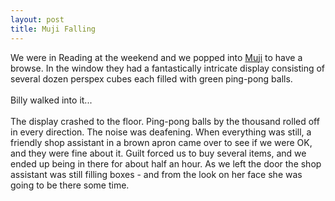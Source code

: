 ```yaml
--- 
layout: post
title: Muji Falling
---
```

We were in Reading at the weekend and we popped into [Muji](http://www.muji.co.uk/) to have a browse. In the window they had a fantastically intricate display consisting of several dozen perspex cubes each filled with green ping-pong balls. <br /><br />Billy walked into it...<br /><br />The display crashed to the floor. Ping-pong balls by the thousand rolled off in every direction. The noise was deafening. When everything was still, a friendly shop assistant in a brown apron came over to see if we were OK, and they were fine about it. Guilt forced us to buy several items, and we ended up being in there for about half an hour. As we left the door the shop assistant was still filling boxes - and from the look on her face she was going to be there some time.
